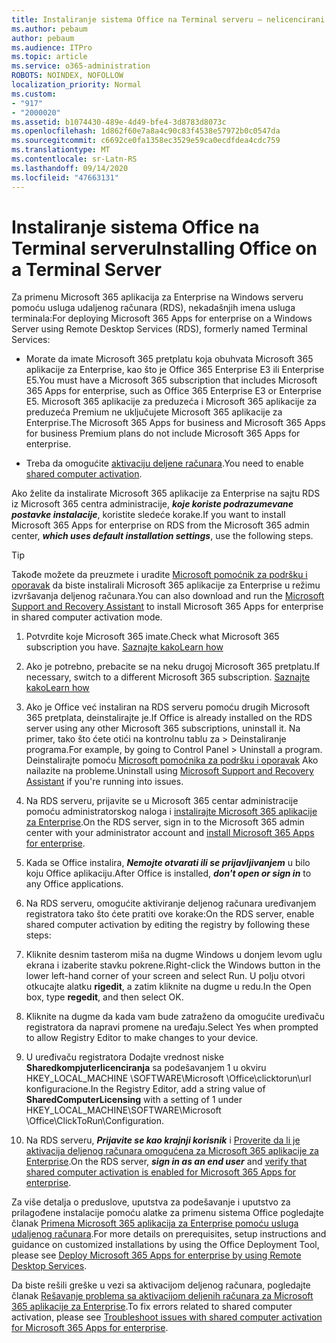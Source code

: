 ```yaml
---
title: Instaliranje sistema Office na Terminal serveru – nelicencirani
ms.author: pebaum
author: pebaum
ms.audience: ITPro
ms.topic: article
ms.service: o365-administration
ROBOTS: NOINDEX, NOFOLLOW
localization_priority: Normal
ms.custom:
- "917"
- "2000020"
ms.assetid: b1074430-489e-4d49-bfe4-3d8783d8073c
ms.openlocfilehash: 1d862f60e7a8a4c90c83f4538e57972b0c0547da
ms.sourcegitcommit: c6692ce0fa1358ec3529e59ca0ecdfdea4cdc759
ms.translationtype: MT
ms.contentlocale: sr-Latn-RS
ms.lasthandoff: 09/14/2020
ms.locfileid: "47663131"
---
```

# <a name="installing-office-on-a-terminal-server"></a><span data-ttu-id="dd5b3-102">Instaliranje sistema Office na Terminal serveru</span><span class="sxs-lookup"><span data-stu-id="dd5b3-102">Installing Office on a Terminal Server</span></span>

<span data-ttu-id="dd5b3-103">Za primenu Microsoft 365 aplikacija za Enterprise na Windows serveru pomoću usluga udaljenog računara (RDS), nekadašnjih imena usluga terminala:</span><span class="sxs-lookup"><span data-stu-id="dd5b3-103">For deploying Microsoft 365 Apps for enterprise on a Windows Server using Remote Desktop Services (RDS), formerly named Terminal Services:</span></span>
  
- <span data-ttu-id="dd5b3-104">Morate da imate Microsoft 365 pretplatu koja obuhvata Microsoft 365 aplikacije za Enterprise, kao što je Office 365 Enterprise E3 ili Enterprise E5.</span><span class="sxs-lookup"><span data-stu-id="dd5b3-104">You must have a Microsoft 365 subscription that includes Microsoft 365 Apps for enterprise, such as Office 365 Enterprise E3 or Enterprise E5.</span></span> <span data-ttu-id="dd5b3-105">Microsoft 365 aplikacije za preduzeća i Microsoft 365 aplikacije za preduzeća Premium ne uključujete Microsoft 365 aplikacije za Enterprise.</span><span class="sxs-lookup"><span data-stu-id="dd5b3-105">The Microsoft 365 Apps for business and Microsoft 365 Apps for business Premium plans do not include Microsoft 365 Apps for enterprise.</span></span>

- <span data-ttu-id="dd5b3-106">Treba da omogućite [aktivaciju deljene računara](https://docs.microsoft.com/DeployOffice/overview-shared-computer-activation).</span><span class="sxs-lookup"><span data-stu-id="dd5b3-106">You need to enable [shared computer activation](https://docs.microsoft.com/DeployOffice/overview-shared-computer-activation).</span></span>

<span data-ttu-id="dd5b3-107">Ako želite da instalirate Microsoft 365 aplikacije za Enterprise na sajtu RDS iz Microsoft 365 centra administracije, ***koje koriste podrazumevane postavke instalacije***, koristite sledeće korake.</span><span class="sxs-lookup"><span data-stu-id="dd5b3-107">If you want to install Microsoft 365 Apps for enterprise on RDS from the Microsoft 365 admin center, ***which uses default installation settings***, use the following steps.</span></span>

> [!TIP]
> <span data-ttu-id="dd5b3-108">Takođe možete da preuzmete i uradite [Microsoft pomoćnik za podršku i oporavak](https://aka.ms/SaRA_OfficeSCA_M365Portal) da biste instalirali Microsoft 365 aplikacije za Enterprise u režimu izvršavanja deljenog računara.</span><span class="sxs-lookup"><span data-stu-id="dd5b3-108">You can also download and run the [Microsoft Support and Recovery Assistant](https://aka.ms/SaRA_OfficeSCA_M365Portal) to install Microsoft 365 Apps for enterprise in shared computer activation mode.</span></span>
  
1. <span data-ttu-id="dd5b3-109">Potvrdite koje Microsoft 365 imate.</span><span class="sxs-lookup"><span data-stu-id="dd5b3-109">Check what Microsoft 365 subscription you have.</span></span> [<span data-ttu-id="dd5b3-110">Saznajte kako</span><span class="sxs-lookup"><span data-stu-id="dd5b3-110">Learn how</span></span>](https://docs.microsoft.com/microsoft-365/admin/admin-overview/what-subscription-do-i-have)

2. <span data-ttu-id="dd5b3-111">Ako je potrebno, prebacite se na neku drugoj Microsoft 365 pretplatu.</span><span class="sxs-lookup"><span data-stu-id="dd5b3-111">If necessary, switch to a different Microsoft 365 subscription.</span></span> [<span data-ttu-id="dd5b3-112">Saznajte kako</span><span class="sxs-lookup"><span data-stu-id="dd5b3-112">Learn how</span></span>](https://docs.microsoft.com/microsoft-365/commerce/subscriptions/switch-to-a-different-plan)

3. <span data-ttu-id="dd5b3-113">Ako je Office već instaliran na RDS serveru pomoću drugih Microsoft 365 pretplata, deinstalirajte je.</span><span class="sxs-lookup"><span data-stu-id="dd5b3-113">If Office is already installed on the RDS server using any other Microsoft 365 subscriptions, uninstall it.</span></span> <span data-ttu-id="dd5b3-114">Na primer, tako što ćete otići na kontrolnu tablu za \> Deinstaliranje programa.</span><span class="sxs-lookup"><span data-stu-id="dd5b3-114">For example, by going to Control Panel \> Uninstall a program.</span></span> <span data-ttu-id="dd5b3-115">Deinstalirajte pomoću [Microsoft pomoćnika za podršku i oporavak](https://aka.ms/SARA-OfficeUninstall-Alchemy) Ako nailazite na probleme.</span><span class="sxs-lookup"><span data-stu-id="dd5b3-115">Uninstall using [Microsoft Support and Recovery Assistant](https://aka.ms/SARA-OfficeUninstall-Alchemy) if you're running into issues.</span></span>

4. <span data-ttu-id="dd5b3-116">Na RDS serveru, prijavite se u Microsoft 365 centar administracije pomoću administratorskog naloga i [instalirajte Microsoft 365 aplikacije za Enterprise](https://portal.office.com/OLS/MySoftware.aspx).</span><span class="sxs-lookup"><span data-stu-id="dd5b3-116">On the RDS server, sign in to the Microsoft 365 admin center with your administrator account and [install Microsoft 365 Apps for enterprise](https://portal.office.com/OLS/MySoftware.aspx).</span></span>

5. <span data-ttu-id="dd5b3-117">Kada se Office instalira, ***Nemojte otvarati ili se prijavljivanjem*** u bilo koju Office aplikaciju.</span><span class="sxs-lookup"><span data-stu-id="dd5b3-117">After Office is installed, ***don't open or sign in*** to any Office applications.</span></span>

6. <span data-ttu-id="dd5b3-118">Na RDS serveru, omogućite aktiviranje deljenog računara uređivanjem registratora tako što ćete pratiti ove korake:</span><span class="sxs-lookup"><span data-stu-id="dd5b3-118">On the RDS server, enable shared computer activation by editing the registry by following these steps:</span></span>

1. <span data-ttu-id="dd5b3-119">Kliknite desnim tasterom miša na dugme Windows u donjem levom uglu ekrana i izaberite stavku pokrene.</span><span class="sxs-lookup"><span data-stu-id="dd5b3-119">Right-click the Windows button in the lower left-hand corner of your screen and select Run.</span></span> <span data-ttu-id="dd5b3-120">U polju otvori otkucajte alatku **rigedit**, a zatim kliknite na dugme u redu.</span><span class="sxs-lookup"><span data-stu-id="dd5b3-120">In the Open box, type **regedit**, and then select OK.</span></span>

2. <span data-ttu-id="dd5b3-121">Kliknite na dugme da kada vam bude zatraženo da omogućite uređivaču registratora da napravi promene na uređaju.</span><span class="sxs-lookup"><span data-stu-id="dd5b3-121">Select Yes when prompted to allow Registry Editor to make changes to your device.</span></span>

3. <span data-ttu-id="dd5b3-122">U uređivaču registratora Dodajte vrednost niske **Sharedkompjuterlicenciranja** sa podešavanjem 1 u okviru HKEY_LOCAL_MACHINE \SOFTWARE\Microsoft \Office\clicktorun\url konfiguracione.</span><span class="sxs-lookup"><span data-stu-id="dd5b3-122">In the Registry Editor, add a string value of **SharedComputerLicensing** with a setting of 1 under HKEY_LOCAL_MACHINE\SOFTWARE\Microsoft \Office\ClickToRun\Configuration.</span></span>

7. <span data-ttu-id="dd5b3-123">Na RDS serveru, ***Prijavite se kao krajnji korisnik*** i [Proverite da li je aktivacija deljenog računara omogućena za Microsoft 365 aplikacije za Enterprise](https://docs.microsoft.com/DeployOffice/troubleshoot-shared-computer-activation#verify-that-activation-for-microsoft-365-apps-succeeded).</span><span class="sxs-lookup"><span data-stu-id="dd5b3-123">On the RDS server, ***sign in as an end user*** and [verify that shared computer activation is enabled for Microsoft 365 Apps for enterprise](https://docs.microsoft.com/DeployOffice/troubleshoot-shared-computer-activation#verify-that-activation-for-microsoft-365-apps-succeeded).</span></span>

<span data-ttu-id="dd5b3-124">Za više detalja o preduslove, uputstva za podešavanje i uputstvo za prilagođene instalacije pomoću alatke za primenu sistema Office pogledajte članak [Primena Microsoft 365 aplikacija za Enterprise pomoću usluga udaljenog računara](https://docs.microsoft.com/DeployOffice/deploy-microsoft-365-apps-remote-desktop-services).</span><span class="sxs-lookup"><span data-stu-id="dd5b3-124">For more details on prerequisites, setup instructions and guidance on customized installations by using the Office Deployment Tool, please see [Deploy Microsoft 365 Apps for enterprise by using Remote Desktop Services](https://docs.microsoft.com/DeployOffice/deploy-microsoft-365-apps-remote-desktop-services).</span></span>
  
<span data-ttu-id="dd5b3-125">Da biste rešili greške u vezi sa aktivacijom deljenog računara, pogledajte članak [Rešavanje problema sa aktivacijom deljenih računara za Microsoft 365 aplikacije za Enterprise](https://docs.microsoft.com/DeployOffice/troubleshoot-shared-computer-activation).</span><span class="sxs-lookup"><span data-stu-id="dd5b3-125">To fix errors related to shared computer activation, please see [Troubleshoot issues with shared computer activation for Microsoft 365 Apps for enterprise](https://docs.microsoft.com/DeployOffice/troubleshoot-shared-computer-activation).</span></span>
  